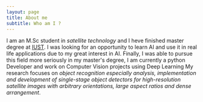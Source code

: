 ```yaml
---
layout: page
title: About me
subtitle: Who am I ?
---
```

I am an M.Sc student in _satellite technology_ and I heve finished master degree at [IUST](https://en.wikipedia.org/wiki/Iran_University_of_Science_and_Technology). I was looking for an opportunity to learn AI and use it in real life applications due to my great interest in AI. Finally, I was able to pursue this field more seriously in my master's degree, I am currently a python Developer and work on Computer Vision projects using Deep Learning My research focuses on _object recognition especially analysis, implementation and development of single-stage object detectors for high-resolution satellite images with arbitrary orientations, large aspect ratios and dense arrangement_.


